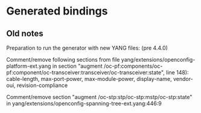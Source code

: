 # Generated bindings

## Old notes

Preparation to run the generator with new YANG files: (pre 4.4.0)

Comment/remove following sections from file yang/extensions/openconfig-platform-ext.yang in section
"augment /oc-pf:components/oc-pf:component/oc-transceiver:transceiver/oc-transceiver:state", line 148):
cable-length, max-port-power, max-module-power, display-name, vendor-oui, revision-compliance

Comment/remove section "augment /oc-stp:stp/oc-stp:mstp/oc-stp:state" in yang/extensions/openconfig-spanning-tree-ext.yang:446:9
